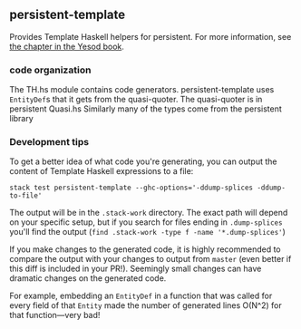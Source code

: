 ## persistent-template

Provides Template Haskell helpers for persistent. For more information, see
[the chapter in the Yesod book](http://www.yesodweb.com/book/persistent).

### code organization

The TH.hs module contains code generators.
persistent-template uses `EntityDef`s that it gets from the quasi-quoter.
The quasi-quoter is in persistent Quasi.hs
Similarly many of the types come from the persistent library

### Development tips

To get a better idea of what code you're generating, you can output the content of Template Haskell expressions to a file:

```
stack test persistent-template --ghc-options='-ddump-splices -ddump-to-file'
```

The output will be in the `.stack-work` directory. The exact path will depend on your specific setup, but if you search for files ending in `.dump-splices` you'll find the output (`find .stack-work -type f -name '*.dump-splices'`)

If you make changes to the generated code, it is highly recommended to compare the output with your changes to output from `master` (even better if this diff is included in your PR!). Seemingly small changes can have dramatic changes on the generated code. 

For example, embedding an `EntityDef` in a function that was called for every field of that `Entity` made the number of generated lines O(N^2) for that function—very bad!
